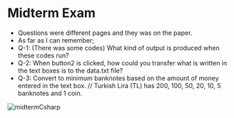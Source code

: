 # Midterm Exam
- Questions were different pages and they was on the paper.
- As far as I can remember;
- Q-1: (There was some codes) What kind of output is produced when these codes run?
- Q-2: When button2 is clicked, how could you transfer what is written in the text boxes is to the data.txt file?
- Q-3: Convert to minimum banknotes based on the amount of money entered in the text box.
// Turkish Lira (TL) has 200, 100, 50, 20, 10, 5 banknotes and 1 coin.


![midtermCsharp](https://user-images.githubusercontent.com/17321075/143577632-4f213b2d-7969-4b85-a75a-1492c6003ebb.JPG)
